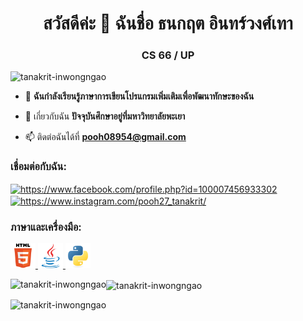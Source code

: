 <h1 align="center">สวัสดีค่ะ 👋 ฉันชื่อ ธนกฤต อินทร์วงศ์เทา</h1>
<h3 align="center">CS 66 / UP</h3>

<p align="left"> <img src="https://komarev.com/ghpvc/?username=tanakrit-inwongngao&label=Profile%20views&color=7507e4&style=flat" alt="tanakrit-inwongngao" /> </p>

- 🌱 **ฉันกำลังเรียนรู้ภาษาการเขียนโปรแกรมเพิ่มเติมเพื่อพัฒนาทักษะของฉัน**

- 💬 เกี่ยวกับฉัน **ปัจจุบันศึกษาอยู่ที่มหาวิทยาลัยพะเยา**

- 📫 ติดต่อฉันได้ที่ **pooh08954@gmail.com**

<h3 align="left">เชื่อมต่อกับฉัน:</h3>
<p align="left">
<a href="https://fb.com/https://www.facebook.com/profile.php?id=100007456933302" target="blank"><img align="center" src="https://raw.githubusercontent.com/rahuldkjain/github-profile-readme-generator/master/src/images/icons/Social/facebook.svg" alt="https://www.facebook.com/profile.php?id=100007456933302" height="30" width="40" /></a>
<a href="https://instagram.com/https://www.instagram.com/pooh27_tanakrit/" target="blank"><img align="center" src="https://raw.githubusercontent.com/rahuldkjain/github-profile-readme-generator/master/src/images/icons/Social/instagram.svg" alt="https://www.instagram.com/pooh27_tanakrit/" height="30" width="40" /></a>
</p>

<h3 align="left">ภาษาและเครื่องมือ:</h3>
<p align="left"> <a href="https://www.w3.org/html/" target="_blank" rel="noreferrer"> <img src="https://raw.githubusercontent.com/devicons/devicon/master/icons/html5/html5-original-wordmark.svg" alt="html5" width="40" height="40"/> </a> <a href="https://www.java.com" target="_blank" rel="noreferrer"> <img src="https://raw.githubusercontent.com/devicons/devicon/master/icons/java/java-original.svg" alt="java" width="40" ความสูง="40"/> </a> <a href="https://www.python.org" target="_blank" rel="noreferrer"> <img src="https://raw.githubusercontent.com/devicons/devicon/master/icons/python/python-original.svg" alt="python" width="40" height="40"/> </a> </p>

<p><img align="left" src="https://github-readme-stats.vercel.app/api/top-langs?username=tanakrit-inwongngao&show_icons=true&theme=dark&locale=en&layout=compact" alt="tanakrit-inwongngao" /></p>

<p> <img align="center" src="https://github-readme-stats.vercel.app/api?username=tanakrit-inwongngao&show_icons=true&theme=dark&locale=en" alt="tanakrit-inwongngao" /></p>

<p><img align ="ศูนย์" src="https://github-readme-streak-stats.herokuapp.com/?user=tanakrit-inwongngao&theme=dark" alt="tanakrit-inwongngao" /></p>
